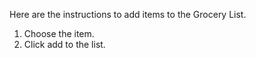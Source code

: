Here are the instructions to add items to the Grocery List.
1. Choose the item.
2. Click add to the list.
